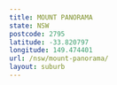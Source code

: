 ```yaml
---
title: MOUNT PANORAMA
state: NSW
postcode: 2795
latitude: -33.820797
longitude: 149.474401
url: /nsw/mount-panorama/
layout: suburb
---
```

